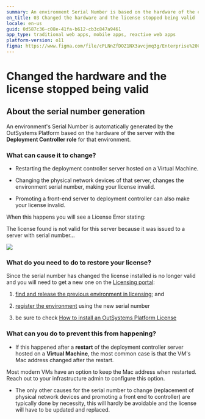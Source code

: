 ```yaml
---
summary: An environment Serial Number is based on the hardware of the environment. Changing the hardware, changes the environment Serial Number, making your license invalid.
en_title: 03 Changed the hardware and the license stopped being valid
locale: en-us
guid: 0d587c36-c08e-41fa-b612-cb3c847a9461
app_type: traditional web apps, mobile apps, reactive web apps
platform-version: o11
figma: https://www.figma.com/file/cPLNnZfDOZ1NX3avcjmq3g/Enterprise%20Customers?node-id=616:8
---
```


# Changed the hardware and the license stopped being valid

## About the serial number generation

An environment's Serial Number is automatically generated by the OutSystems Platform based on the hardware of the server with the **Deployment Controller role** for that environment.

### What can cause it to change?

* Restarting the deployment controller server hosted on a Virtual Machine.

* Changing the physical network devices of that server, changes the environment serial number, making your license invalid.  

* Promoting a front-end server to deployment controller can also make your license invalid. 

When this happens you will see a License Error stating:

<div class="info" markdwown="1">
The license found is not valid for this server because it was issued to a server with serial number...
</div>

![](images/change-hw-license-invalid_0.png)

### What do you need to do to restore your license?

Since the serial number has changed the license installed is no longer valid and you will need to get a new one on the [Licensing portal](https://www.outsystems.com/licensing/):

1. [find and release the previous environment in licensing](../manage/free-up-environment.md); and

2. [register the environment](../manage/get-license-for-env.md#register-env-serial-number) using the new serial number

3. be sure to check [How to install an OutSystems Platform License](../manage/howto-install-license.md)

### What can you do to prevent this from happening?

* If this happened after a **restart** of the deployment controller server hosted on a **Virtual Machine**, the most common case is that the VM's Mac address changed after the restart.

Most modern VMs have an option to keep the Mac address when restarted. Reach out to your infrastructure admin to configure this option.

* The only other causes for the serial number to change (replacement of physical network devices and promoting a front end to controller) are typically done by necessity, this will hardly be avoidable and the license will have to be updated and replaced.


